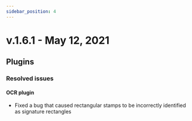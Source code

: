 ```yaml
---
sidebar_position: 4
---
```


# v.1.6.1 - May 12, 2021

## Plugins

### Resolved issues

#### OCR plugin

* Fixed a bug that caused rectangular stamps to be incorrectly identified as signature rectangles
